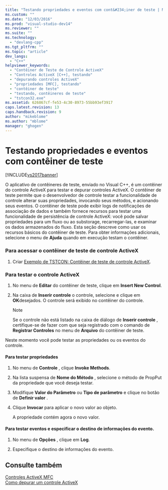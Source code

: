 ```yaml
---
title: "Testando propriedades e eventos com cont&#234;iner de teste | Microsoft Docs"
ms.custom: ""
ms.date: "12/03/2016"
ms.prod: "visual-studio-dev14"
ms.reviewer: ""
ms.suite: ""
ms.technology: 
  - "devlang-cpp"
ms.tgt_pltfrm: ""
ms.topic: "article"
dev_langs: 
  - "C++"
helpviewer_keywords: 
  - "Contêiner de Teste de Controle ActiveX"
  - "Controles ActiveX [C++], testando"
  - "depurando controles ActiveX"
  - "propriedades [MFC], testando"
  - "contêiner de teste"
  - "testando, contêineres de teste"
  - "tstcon32.exe"
ms.assetid: 626867cf-fe53-4c30-8973-55bb93ef3917
caps.latest.revision: 13
caps.handback.revision: 9
author: "mikeblome"
ms.author: "mblome"
manager: "ghogen"
---
```

# Testando propriedades e eventos com cont&#234;iner de teste
[!INCLUDE[vs2017banner](../assembler/inline/includes/vs2017banner.md)]

O aplicativo de contêineres de teste, enviado no Visual C\+\+, é um contêiner do controle ActiveX para testar e depurar controles ActiveX.  O contêiner de teste permite que o desenvolvedor de controle testar a funcionalidade de controle alterar suas propriedades, invocando seus métodos, e acionando seus eventos.  O contêiner de teste pode exibir logs de notificações de associação de dados e também fornece recursos para testar uma funcionalidade de persistência de controle ActiveX: você pode salvar propriedades para um fluxo ou ao substorage, recarregar\-las, e examinar os dados armazenados do fluxo.  Esta seção descreve como usar os recursos básicos do contêiner de teste.  Para obter informações adicionais, selecione o menu de **Ajuda** quando em execução testam o contêiner.  
  
### Para acessar o contêiner de teste de controle ActiveX  
  
1.  Criar [Exemplo de TSTCON: Contêiner de teste de controle ActiveX](../top/visual-cpp-samples.md).  
  
### Para testar o controle ActiveX  
  
1.  No menu de **Editar** do contêiner de teste, clique em **Insert New Control**.  
  
2.  Na caixa de **Inserir controle** o controle, selecione e clique em **OK**desejados.  O controle será exibido no contêiner do controle.  
  
    > [!NOTE]
    >  Se o controle não está listado na caixa de diálogo de **Inserir controle** , certifique\-se de fazer com que seja registrado com o comando de **Registrar Controles** no menu de **Arquivo** do contêiner de teste.  
  
 Neste momento você pode testar as propriedades ou os eventos do controle.  
  
#### Para testar propriedades  
  
1.  No menu de **Controle** , clique **Invoke Methods**.  
  
2.  Na lista suspensa de **Nome do Método** , selecione o método de PropPut da propriedade que você deseja testar.  
  
3.  Modifique **Valor do Parâmetro** ou **Tipo de parâmetro** e clique no botão de **Definir valor** .  
  
4.  Clique **Invocar** para aplicar o novo valor ao objeto.  
  
     A propriedade contém agora o novo valor.  
  
#### Para testar eventos e especificar o destino de informações do evento.  
  
1.  No menu de **Opções** , clique em **Log**.  
  
2.  Especifique o destino de informações do evento.  
  
## Consulte também  
 [Controles ActiveX MFC](../mfc/mfc-activex-controls.md)   
 [Como depurar um controle ActiveX](../Topic/How%20to:%20Debug%20an%20ActiveX%20Control.md)